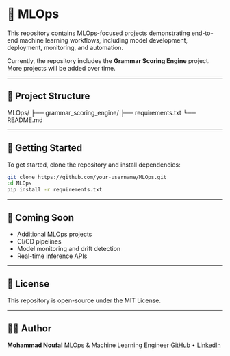 
# 🤖 MLOps

This repository contains MLOps-focused projects demonstrating end-to-end machine learning workflows, including model development, deployment, monitoring, and automation.

Currently, the repository includes the **Grammar Scoring Engine** project. More projects will be added over time.

---

## 📁 Project Structure
MLOps/
├── grammar_scoring_engine/
├── requirements.txt
└── README.md

---

## 🏁 Getting Started

To get started, clone the repository and install dependencies:

```bash
git clone https://github.com/your-username/MLOps.git
cd MLOps
pip install -r requirements.txt
````

---

## 📌 Coming Soon

* Additional MLOps projects
* CI/CD pipelines
* Model monitoring and drift detection
* Real-time inference APIs

---

## 🧾 License

This repository is open-source under the MIT License.

---

## 🙋‍♂️ Author

**Mohammad Noufal**
MLOps & Machine Learning Engineer
[GitHub](https://github.com/leader-of-times) • [LinkedIn](https://linkedin.com/in/mohammad-noufal)

